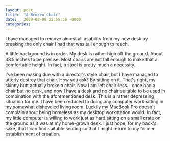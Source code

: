 ```yaml
---
layout: post
title:  "A Broken Chair"
date:   2009-08-08 22:55:56 -0000
categories:
---
```


I have managed to remove almost all usability from my new desk by breaking the only chair I had that was tall enough to reach.

A little background is in order. My desk is rather high off the ground. About 38.5 inches to be precise. Most chairs are not tall enough to make that a comfortable height. In fact, a stool is pretty much a necessity.

I've been making due with a director's style chair, but I have managed to utterly destroy that chair. How you ask? By sitting on it. That's right, my skinny butt actually broke a chair. Now I am left chair-less. I once had a chair but no desk, and now I have a desk and no chair suitable to be used in combination with the aforementioned desk. This is a rather depressing situation for me. I have been reduced to doing any computer work sitting in my somewhat disheveled living room. Luckily my MacBook Pro doesn't complain about being homeless as my desktop workstation would. In fact, my little computer is willing to work just as hard sitting on a small crate on the ground as it was at my home-grown desk. I just hope, for my back's sake, that I can find suitable seating so that I might return to my former establishment of creation.
